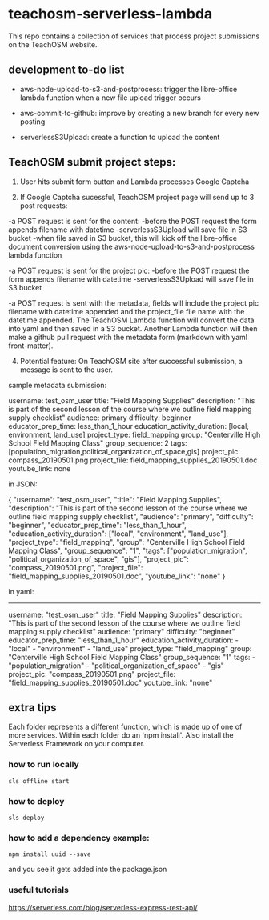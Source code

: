 # teachosm-serverless-lambda

This repo contains a collection of services that process project submissions on the TeachOSM website.

## development to-do list

- aws-node-upload-to-s3-and-postprocess: trigger the libre-office lambda function when a new file upload trigger occurs

- aws-commit-to-github: improve by creating a new branch for every new posting

- serverlessS3Upload: create a function to upload the content


## TeachOSM submit project steps:

1. User hits submit form button and Lambda processes Google Captcha

3. If Google Captcha sucessful, TeachOSM project page will send up to 3 post requests:

-a POST request is sent for the content:
  -before the POST request the form appends filename with datetime
  -serverlessS3Upload will save file in S3 bucket
  -when file saved in S3 bucket, this will kick off the libre-office document conversion using the aws-node-upload-to-s3-and-postprocess lambda function

-a POST request is sent for the project pic:
  -before the POST request the form appends filename with datetime
  -serverlessS3Upload will save file in S3 bucket

-a POST request is sent with the metadata, fields will include the project pic filename with datetime appended and the project_file file name with the datetime appended. The TeachOSM Lambda function will convert the data into yaml and then saved in a S3 bucket. Another Lambda function will then make a github pull request with the metadata form (markdown with yaml front-matter).

4. Potential feature: On TeachOSM site after successful submission, a message is sent to the user.

sample metadata submission:

username: test_osm_user
title: "Field Mapping Supplies"
description: "This is part of the second lesson of the course where we outline field mapping supply checklist"
audience: primary
difficulty: beginner
educator_prep_time: less_than_1_hour
education_activity_duration: [local, environment, land_use]
project_type: field_mapping
group: "Centerville High School Field Mapping Class"
group_sequence: 2
tags: [population_migration,political_organization_of_space,gis]
project_pic: compass_20190501.png
project_file: field_mapping_supplies_20190501.doc
youtube_link: none

in JSON:

{
  "username": "test_osm_user",
  "title": "Field Mapping Supplies",
  "description": "This is part of the second lesson of the course where we outline field mapping supply checklist",
  "audience": "primary",
  "difficulty": "beginner",
  "educator_prep_time": "less_than_1_hour",
  "education_activity_duration": ["local", "environment", "land_use"],
  "project_type": "field_mapping",
  "group": "Centerville High School Field Mapping Class",
  "group_sequence": "1",
  "tags": ["population_migration", "political_organization_of_space", "gis"],
  "project_pic": "compass_20190501.png",
  "project_file": "field_mapping_supplies_20190501.doc",
  "youtube_link": "none"
}

in yaml:

---
  username: "test_osm_user"
  title: "Field Mapping Supplies"
  description: "This is part of the second lesson of the course where we outline field mapping supply checklist"
  audience: "primary"
  difficulty: "beginner"
  educator_prep_time: "less_than_1_hour"
  education_activity_duration: 
    - "local"
    - "environment"
    - "land_use"
  project_type: "field_mapping"
  group: "Centerville High School Field Mapping Class"
  group_sequence: "1"
  tags: 
    - "population_migration"
    - "political_organization_of_space"
    - "gis"
  project_pic: "compass_20190501.png"
  project_file: "field_mapping_supplies_20190501.doc"
  youtube_link: "none"


## extra tips

Each folder represents a different function, which is made up of one of more services. Within each folder do an 'npm install'. Also install the Serverless Framework on your computer.

### how to run locally
```
sls offline start
```

### how to deploy
```
sls deploy
```

### how to add a dependency example:

```
npm install uuid --save
```
and you see it gets added into the package.json


### useful tutorials
https://serverless.com/blog/serverless-express-rest-api/

